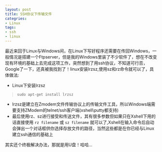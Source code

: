 ```yaml
---
layout: post
title: SSH协议下传输文件
categries:
- Linux
tags:
- ssh
- linux
---
```


最近来回于Linux与Windows间，在Linux下写好程序还需要在传回Windows，一般情况是搭建一个Ftpserver，但是我的Windows里装了不少软件了，想在不改变现有环境的基础上去完成这项工作，突然想到了用ssh协议，不知道可行否，Google了一下，还真被我找到了！linux安装lrzsz,使用sz和rz命令就可以了，具体做法:  

+ Linux下安装lrzsz 
> `sudo apt-get install lrzsz`   

+ lrzsz是建立在Zmodem文件传输协议上的传输文件工具，所以Windows端需要支持ZModem的telnet/ssh客户端(xshell\putty都支持)     
+ 最后使用rz、sz进行接受和传送文件，其有很多参数但如果只在Xshell下用的话直接使用 `rz filename` 或 `sz filename` 就可以了,Xshell在输入命令后自动会弹出一个对话框供你选择存放文件的路径，当然这些都是在你已经与Linux建立ssh通信的基础上

其实还个终极解决办法，那就是用U盘！哈哈...
